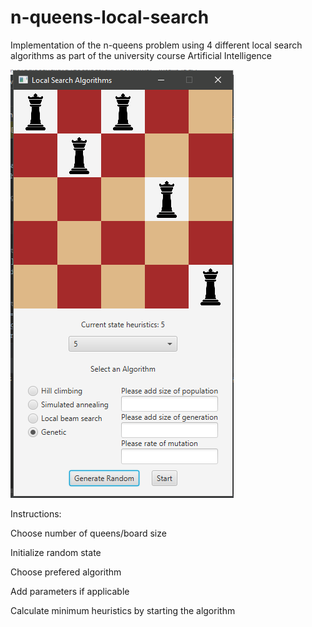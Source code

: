 # n-queens-local-search
Implementation of the n-queens problem using 4 different local search algorithms as part of the university course Artificial Intelligence

![gui-scene](https://github.com/noran9/n-queens-local-search/blob/master/gui.png)

Instructions:

Choose number of queens/board size

Initialize random state

Choose  prefered algorithm

Add parameters if applicable

Calculate minimum heuristics by starting the algorithm
